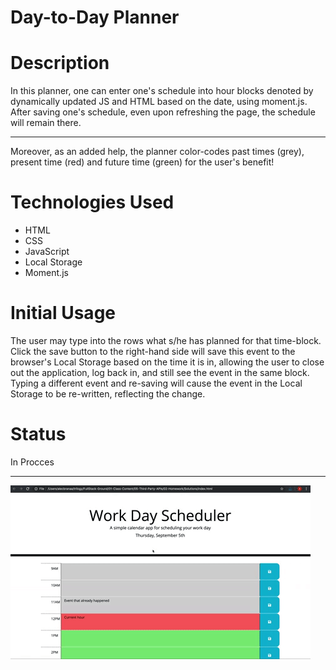 <h1>Day-to-Day Planner</h1>

<h1>Description</h1>
<p>In this planner, one can enter one's schedule into hour blocks denoted by dynamically updated JS and HTML based on the date, using moment.js. After saving one's schedule, even upon refreshing the page, the schedule will remain there.</p>
<hr>

<p>Moreover, as an added help, the planner color-codes past times (grey), present time (red) and future time (green) for the user's benefit!</p>

<h1>Technologies Used</h1>
<ul>
<li>   HTML   </li>
<li>   CSS   </li>
<li>   JavaScript   </li>
<li>   Local Storage   </li>
<li>   Moment.js   </li>
</ul>



<h1>Initial Usage</h1>

<p>The user may type into the rows what s/he has planned for that time-block. Click the save button to the right-hand side will save this event to the browser's Local Storage based on the time it is in, allowing the user to close out the application, log back in, and still see the event in the same block. Typing a different event and re-saving will cause the event in the Local Storage to be re-written, reflecting the change.</p>

 
 <h1>Status</h1>
 <p>In Procces</p>
 <hr>

![Calendar](./assets/img/05-third-party-apis-homework-demo.gif?raw=true "Example")